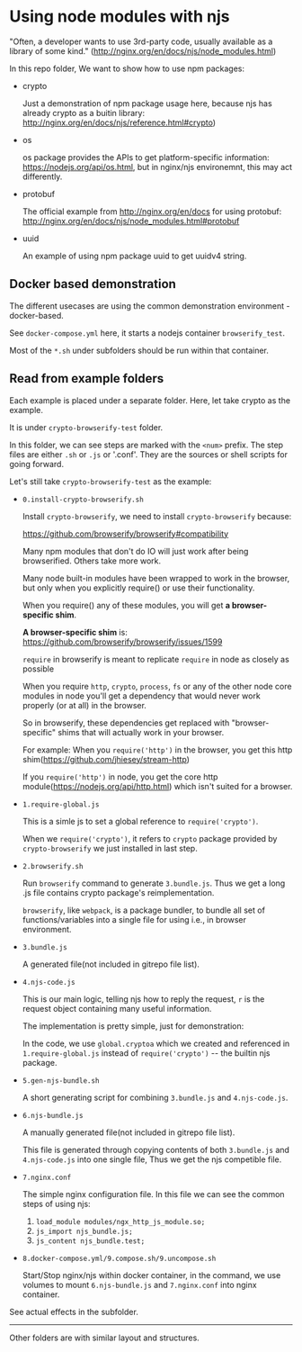 # Using node modules with njs

"Often, a developer wants to use 3rd-party code, usually available as a library of some kind." (http://nginx.org/en/docs/njs/node_modules.html)

In this repo folder, We want to show how to use npm packages:

* crypto

  Just a demonstration of npm package usage here, because njs has already crypto as a buitin library: http://nginx.org/en/docs/njs/reference.html#crypto)
* os

  os package provides the APIs to get platform-specific information: https://nodejs.org/api/os.html, but in nginx/njs environemnt, this may act differently.

* protobuf

  The official example from http://nginx.org/en/docs for using protobuf: http://nginx.org/en/docs/njs/node_modules.html#protobuf

* uuid

  An example of using npm package uuid to get uuidv4 string.

## Docker based demonstration

The different usecases are using the common demonstration environment - docker-based.

See `docker-compose.yml` here, it starts a nodejs container `browserify_test`.

Most of the `*.sh` under subfolders should be run within that container.

## Read from example folders

Each example is placed under a separate folder. Here, let take crypto as the example.

It is under `crypto-browserify-test` folder. 

In this folder, we can see steps are marked with the `<num>` prefix. The step files are either `.sh` or `.js` or '.conf'. They are the sources or shell scripts for going forward.

Let's still take `crypto-browserify-test` as the example:

* `0.install-crypto-browserify.sh`

  Install `crypto-browserify`, we need to install `crypto-browserify` because:

    https://github.com/browserify/browserify#compatibility

    Many npm modules that don't do IO will just work after being browserified. Others take more work.
    
    Many node built-in modules have been wrapped to work in the browser, but only when you explicitly require() or use their functionality.
    
    When you require() any of these modules, you will get **a browser-specific shim**.

  **A browser-specific shim** is: https://github.com/browserify/browserify/issues/1599

    `require` in browserify is meant to replicate `require` in node as closely as possible

    When you require `http`, `crypto`, `process`, `fs` or any of the other node core modules in node you'll get a dependency that would never work properly (or at all) in the browser.

    So in browserify, these dependencies get replaced with "browser-specific" shims that will actually work in your browser.

    For example: When you `require('http')` in the browser, you get this http shim(https://github.com/jhiesey/stream-http)

    If you `require('http')` in node, you get the core http module(https://nodejs.org/api/http.html) which isn't suited for a browser.

* `1.require-global.js`

  This is a simle js to set a global reference to `require('crypto')`.

  When we `require('crypto')`, it refers to `crypto` package provided by `crypto-browserify` we just installed in last step.

* `2.browserify.sh`

  Run `browserify` command to generate `3.bundle.js`. Thus we get a long .js file contains crypto package's reimplementation.

  `browserify`, like `webpack`, is a package bundler, to bundle all set of functions/variables into a single file for using i.e., in browser environment.

* `3.bundle.js`

  A generated file(not included in gitrepo file list).

* `4.njs-code.js`

  This is our main logic, telling njs how to reply the request, `r` is the request object containing many useful information.

  The implementation is pretty simple, just for demonstration:

  In the code, we use `global.cryptoa` which we created and referenced in `1.require-global.js` instead of `require('crypto')` -- the builtin njs package.

* `5.gen-njs-bundle.sh`

  A short generating script for combining `3.bundle.js` and `4.njs-code.js`.

* `6.njs-bundle.js`

  A manually generated file(not included in gitrepo file list).

  This file is generated through copying contents of both `3.bundle.js` and `4.njs-code.js` into one single file, Thus we get the njs competible file.

* `7.nginx.conf`

  The simple nginx configuration file. In this file we can see the common steps of using njs:
  
  1. `load_module modules/ngx_http_js_module.so;`
  2. `js_import njs_bundle.js;`
  3. `js_content njs_bundle.test;`

* `8.docker-compose.yml/9.compose.sh/9.uncompose.sh`

  Start/Stop nginx/njs within docker container, in the command, we use volumes to mount `6.njs-bundle.js` and `7.nginx.conf` into nginx container.

See actual effects in the subfolder.

---

Other folders are with similar layout and structures.